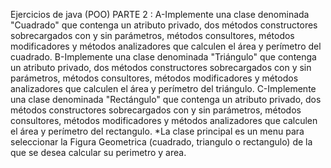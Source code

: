 Ejercicios de java (POO) PARTE 2 :
A-Implemente una clase denominada "Cuadrado" que contenga un atributo privado, dos métodos constructores sobrecargados con y sin parámetros, métodos consultores, métodos modificadores y métodos analizadores que calculen el área y perímetro del cuadrado.
B-Implemente una clase denominada "Triángulo" que contenga un atributo privado, dos métodos constructores sobrecargados con y sin parámetros,  métodos consultores, métodos modificadores y métodos analizadores que calculen el área y perímetro del triángulo.
C-Implemente una clase denominada "Rectángulo" que contenga un atributo privado, dos métodos constructores sobrecargados con y sin parámetros,  métodos consultores, métodos modificadores y métodos analizadores que calculen el área y perímetro del rectangulo.
*La clase principal es un menu para seleccionar la Figura Geometrica (cuadrado, triangulo o rectangulo) de la que se desea calcular su perimetro y area. 
